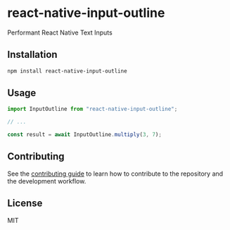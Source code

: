 # react-native-input-outline

Performant React Native Text Inputs

## Installation

```sh
npm install react-native-input-outline
```

## Usage

```js
import InputOutline from "react-native-input-outline";

// ...

const result = await InputOutline.multiply(3, 7);
```

## Contributing

See the [contributing guide](CONTRIBUTING.md) to learn how to contribute to the repository and the development workflow.

## License

MIT
